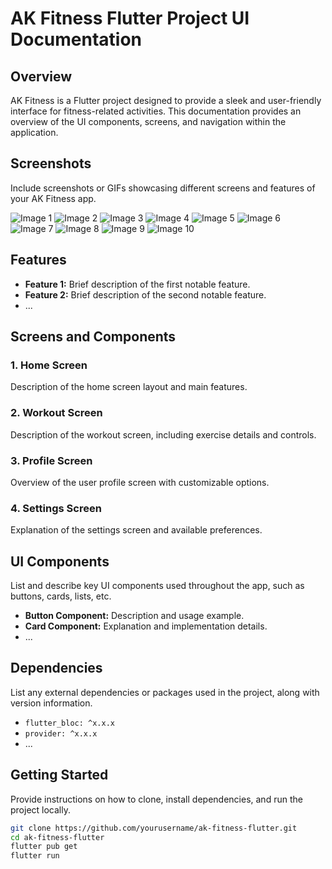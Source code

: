 # AK Fitness Flutter Project UI Documentation

## Overview

AK Fitness is a Flutter project designed to provide a sleek and user-friendly interface for fitness-related activities. This documentation provides an overview of the UI components, screens, and navigation within the application.

## Screenshots

Include screenshots or GIFs showcasing different screens and features of your AK Fitness app.

![Image 1](./gitimg/1%20(1).jpg)
![Image 2](./gitimg/1%20(2).jpg)
![Image 3](./gitimg/1%20(3).jpg)
![Image 4](./gitimg/1%20(4).jpg)
![Image 5](./gitimg/1%20(5).jpg)
![Image 6](./gitimg/1%20(6).jpg)
![Image 7](./gitimg/1%20(7).jpg)
![Image 8](./gitimg/1%20(8).jpg)
![Image 9](./gitimg/1%20(9).jpg)
![Image 10](./gitimg/1%20(10).jpg)

## Features

- **Feature 1:** Brief description of the first notable feature.
- **Feature 2:** Brief description of the second notable feature.
- ...

## Screens and Components

### 1. Home Screen

Description of the home screen layout and main features.

### 2. Workout Screen

Description of the workout screen, including exercise details and controls.

### 3. Profile Screen

Overview of the user profile screen with customizable options.

### 4. Settings Screen

Explanation of the settings screen and available preferences.

## UI Components

List and describe key UI components used throughout the app, such as buttons, cards, lists, etc.

- **Button Component:** Description and usage example.
- **Card Component:** Explanation and implementation details.
- ...

## Dependencies

List any external dependencies or packages used in the project, along with version information.

- `flutter_bloc: ^x.x.x`
- `provider: ^x.x.x`
- ...

## Getting Started

Provide instructions on how to clone, install dependencies, and run the project locally.

```bash
git clone https://github.com/yourusername/ak-fitness-flutter.git
cd ak-fitness-flutter
flutter pub get
flutter run
